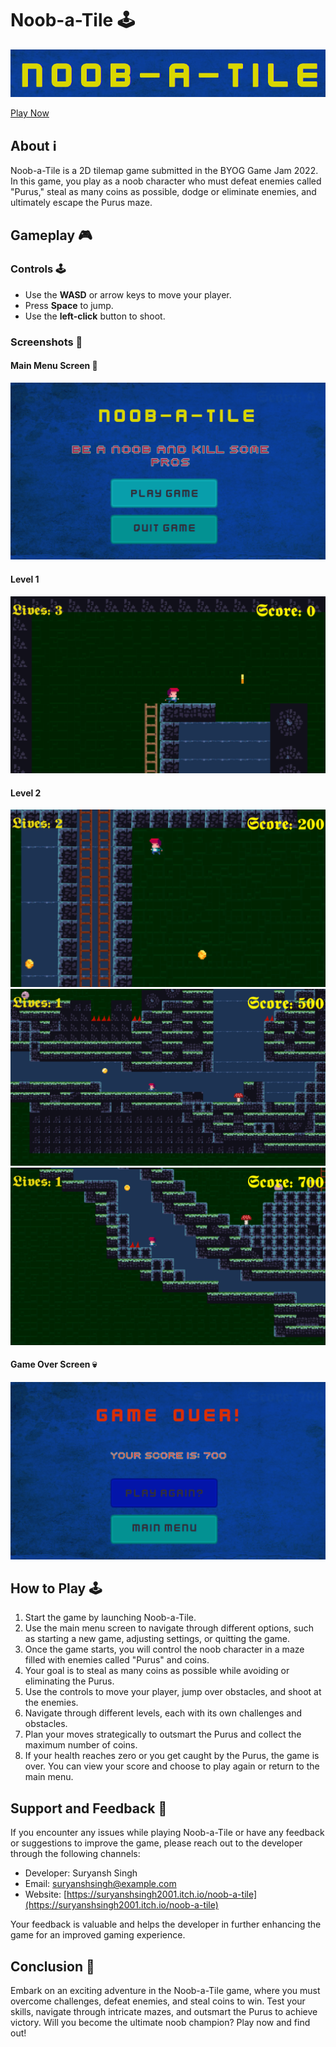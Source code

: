 # Noob-a-Tile 🕹️

![Title Screen](https://github.com/suryanshsingh2001/Noobatile/blob/main/Screenshots/TitleScreen.png)

[Play Now](https://suryanshsingh2001.itch.io/noob-a-tile)

## About ℹ️
Noob-a-Tile is a 2D tilemap game submitted in the BYOG Game Jam 2022. In this game, you play as a noob character who must defeat enemies called "Purus," steal as many coins as possible, dodge or eliminate enemies, and ultimately escape the Purus maze.

## Gameplay 🎮

### Controls 🕹️
- Use the **WASD** or arrow keys to move your player.
- Press **Space** to jump.
- Use the **left-click** button to shoot.

### Screenshots 📸

#### Main Menu Screen 🏁
![Main Menu](https://github.com/suryanshsingh2001/Noobatile/blob/main/Screenshots/MainMenu.png) 

#### Level 1
![Level 1](https://github.com/suryanshsingh2001/Noobatile/blob/main/Screenshots/Level%201.png)

#### Level 2
![Level 2-1](https://github.com/suryanshsingh2001/Noobatile/blob/main/Screenshots/Level%202-1.png)
![Level 2-2](https://github.com/suryanshsingh2001/Noobatile/blob/main/Screenshots/Level%202-2.png)
![Level 2-3](https://github.com/suryanshsingh2001/Noobatile/blob/main/Screenshots/Level%202-3.png)

#### Game Over Screen 💀
![GameOver](https://github.com/suryanshsingh2001/Noobatile/blob/main/Screenshots/GameOver.png)

## How to Play 🕹️

1. Start the game by launching Noob-a-Tile.
2. Use the main menu screen to navigate through different options, such as starting a new game, adjusting settings, or quitting the game.
3. Once the game starts, you will control the noob character in a maze filled with enemies called "Purus" and coins.
4. Your goal is to steal as many coins as possible while avoiding or eliminating the Purus.
5. Use the controls to move your player, jump over obstacles, and shoot at the enemies.
6. Navigate through different levels, each with its own challenges and obstacles.
7. Plan your moves strategically to outsmart the Purus and collect the maximum number of coins.
8. If your health reaches zero or you get caught by the Purus, the game is over. You can view your score and choose to play again or return to the main menu.

## Support and Feedback 🤝

If you encounter any issues while playing Noob-a-Tile or have any feedback or suggestions to improve the game, please reach out to the developer through the following channels:

- Developer: Suryansh Singh
- Email: [suryanshsingh@example.com](mailto:suryanshsingh@example.com)
- Website: [https://suryanshsingh2001.itch.io/noob-a-tile](https://suryanshsingh2001.itch.io/noob-a-tile)

Your feedback is valuable and helps the developer in further enhancing the game for an improved gaming experience.

## Conclusion 🏁

Embark on an exciting adventure in the Noob-a-Tile game, where you must overcome challenges, defeat enemies, and steal coins to win. Test your skills, navigate through intricate mazes, and outsmart the Purus to achieve victory. Will you become the ultimate noob champion? Play now and find out!
